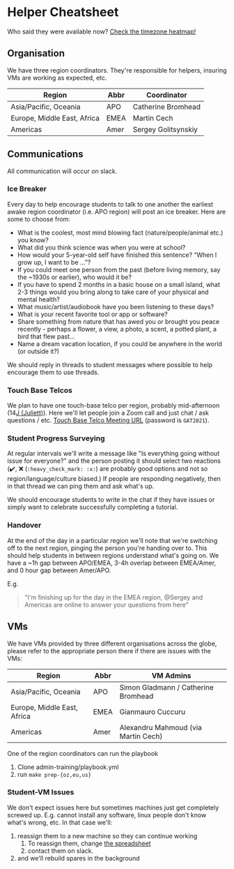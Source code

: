 # Helper Cheatsheet

Who said they were available now? [Check the timezone heatmap!](https://hexylena.github.io/timezone-heatmap/)

## Organisation

We have three region coordinators. They're responsible for helpers, insuring VMs are working as expected, etc.

Region                      | Abbr | Coordinator
------                      | ---- | -----------
Asia/Pacific, Oceania       | APO  | Catherine Bromhead
Europe, Middle East, Africa | EMEA | Martin Cech
Americas                    | Amer | Sergey Golitsynskiy

## Communications

All communication will occur on slack.

### Ice Breaker

Every day to help encourage students to talk to one another the earliest awake region coordinator (i.e. APO region) will post an ice breaker. Here are some to choose from:

- What is the coolest, most mind blowing fact (nature/people/animal etc.) you know?
- What did you think science was when you were at school?
- How would your 5-year-old self have finished this sentence? “When I grow up, I want to be …”?
- If you could meet one person from the past (before living memory, say the ~1930s or earlier), who would it be?
- If you have to spend 2 months in a basic house on a small island, what 2-3 things would you bring along to take care of your physical and mental health?
- What music/artist/audiobook have you been listening to these days?
- What is your recent favorite tool or app or software?
- Share something from nature that has awed you or brought you peace recently - perhaps a flower, a view, a photo, a scent, a potted plant, a bird that flew past…
- Name a dream vacation location, if you could be anywhere in the world (or outside it?)

We should reply in threads to student messages where possible to help encourage them to use threads.

### Touch Base Telcos

We plan to have one touch-base telco per region, probably mid-afternoon (14[J (Juliett)](https://en.wikipedia.org/wiki/List_of_military_time_zones#cite_ref-Juliet_3-0)). Here we'll let people join a Zoom call and just chat / ask questions / etc. [Touch Base Telco Meeting URL](https://us02web.zoom.us/j/85107038451) (password is `GAT2021`).

### Student Progress Surveying

At regular intervals we'll write a message like "Is everything going without issue for everyone?" and the person posting it should select two reactions (:heavy_check_mark:, :x: (`:heavy_check_mark: :x:`) are probably good options and not so region/language/culture biased.) If people are responding negatively, then in that thread we can ping them and ask what's up.

We should encourage students to write in the chat if they have issues or simply want to celebrate successfully completing a tutorial.

### Handover

At the end of the day in a particular region we'll note that we're switching off to the next region, pinging the person you're handing over to. This should help students in between regions understand what's going on. We have a ~1h gap between APO/EMEA, 3-4h overlap between EMEA/Amer, and 0 hour gap between Amer/APO.

E.g.

> "I'm finishing up for the day in the EMEA region, @Sergey and Americas are online to answer your questions from here"

## VMs

We have VMs provided by three different organisations across the globe, please refer to the appropriate person there if there are issues with the VMs:

Region                      | Abbr | VM Admins
------                      | ---- | -----------
Asia/Pacific, Oceania       | APO  | Simon Gladmann / Catherine Bromhead
Europe, Middle East, Africa | EMEA | Gianmauro Cuccuru
Americas                    | Amer   | Alexandru Mahmoud (via Martin Cech)

One of the region coordinators can run the playbook

1. Clone admin-training/playbook.yml
2. run `make prep-{oz,eu,us}`

### Student-VM Issues

We don't expect issues here but sometimes machines just get completely screwed up. E.g. cannot install any software, linux people don't know what's wrong, etc. In that case we'll:

1. reassign them to a new machine so they can continue working
	1. To reassign them, change [the spreadsheet](https://gxy.io/gatmachines)
	2. contact them on slack.
2. and we'll rebuild spares in the background
